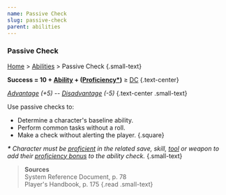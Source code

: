 ```yaml
---
name: Passive Check
slug: passive-check
parent: abilities
---
```

### Passive Check
[Home](dm-operations-center) > [Abilities](abilities) > Passive Check {.small-text}

**Success = 10 + [Ability](ability-modifier) + ([Proficiency*](proficiency-bonus))** ≥ [DC](difficulty-class) {.text-center}

*[Advantage](advantage-and-disadvantage) (+5) -- [Disadvantage](advantage-and-disadvantage) (-5)* {.text-center .small-text}

Use passive checks to:
- Determine a character's baseline ability.
- Perform common tasks without a roll.
- Make a check without alerting the player.
{.square}

***\*** Character must be [proficient](proficiency-bonus) in the related save, skill, [tool](tool) or weapon to add their [proficiency bonus](proficiency-bonus) to the ability check.* {.small-text}

> **Sources** <br/>
> System Reference Document, p. 78<br/>
> Player's Handbook, p. 175
{.read .small-text}

